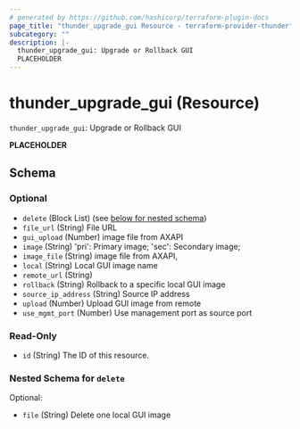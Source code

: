```yaml
---
# generated by https://github.com/hashicorp/terraform-plugin-docs
page_title: "thunder_upgrade_gui Resource - terraform-provider-thunder"
subcategory: ""
description: |-
  thunder_upgrade_gui: Upgrade or Rollback GUI
  PLACEHOLDER
---
```


# thunder_upgrade_gui (Resource)

`thunder_upgrade_gui`: Upgrade or Rollback GUI

__PLACEHOLDER__



<!-- schema generated by tfplugindocs -->
## Schema

### Optional

- `delete` (Block List) (see [below for nested schema](#nestedblock--delete))
- `file_url` (String) File URL
- `gui_upload` (Number) image file from AXAPI
- `image` (String) 'pri': Primary image; 'sec': Secondary image;
- `image_file` (String) image file from AXAPI,
- `local` (String) Local GUI image name
- `remote_url` (String)
- `rollback` (String) Rollback to a specific local GUI image
- `source_ip_address` (String) Source IP address
- `upload` (Number) Upload GUI image from remote
- `use_mgmt_port` (Number) Use management port as source port

### Read-Only

- `id` (String) The ID of this resource.

<a id="nestedblock--delete"></a>
### Nested Schema for `delete`

Optional:

- `file` (String) Delete one local GUI image


